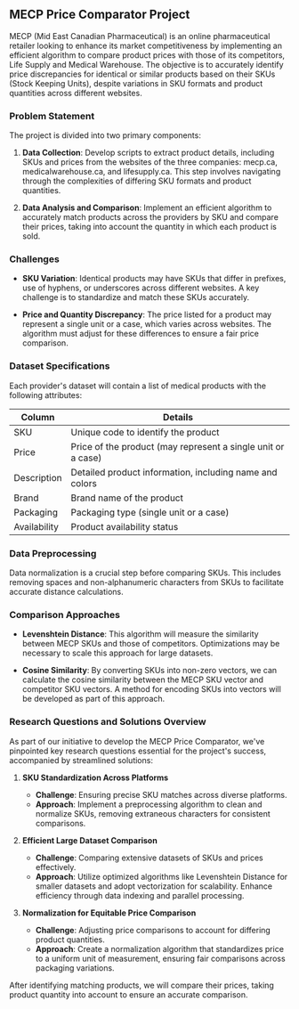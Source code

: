 ## MECP Price Comparator Project

MECP (Mid East Canadian Pharmaceutical) is an online pharmaceutical retailer looking to enhance its market competitiveness by implementing an efficient algorithm to compare product prices with those of its competitors, Life Supply and Medical Warehouse. The objective is to accurately identify price discrepancies for identical or similar products based on their SKUs (Stock Keeping Units), despite variations in SKU formats and product quantities across different websites.

### Problem Statement

The project is divided into two primary components:

1. **Data Collection**: Develop scripts to extract product details, including SKUs and prices from the websites of the three companies: mecp.ca, medicalwarehouse.ca, and lifesupply.ca. This step involves navigating through the complexities of differing SKU formats and product quantities.

2. **Data Analysis and Comparison**: Implement an efficient algorithm to accurately match products across the providers by SKU and compare their prices, taking into account the quantity in which each product is sold.

### Challenges

- **SKU Variation**: Identical products may have SKUs that differ in prefixes, use of hyphens, or underscores across different websites. A key challenge is to standardize and match these SKUs accurately.
  
- **Price and Quantity Discrepancy**: The price listed for a product may represent a single unit or a case, which varies across websites. The algorithm must adjust for these differences to ensure a fair price comparison.

### Dataset Specifications

Each provider's dataset will contain a list of medical products with the following attributes:

| Column        | Details                                                       |
|---------------|---------------------------------------------------------------|
| SKU           | Unique code to identify the product                           |
| Price         | Price of the product (may represent a single unit or a case)  |
| Description   | Detailed product information, including name and colors       |
| Brand         | Brand name of the product                                     |
| Packaging     | Packaging type (single unit or a case)                        |
| Availability  | Product availability status                                   |

### Data Preprocessing

Data normalization is a crucial step before comparing SKUs. This includes removing spaces and non-alphanumeric characters from SKUs to facilitate accurate distance calculations.

### Comparison Approaches

- **Levenshtein Distance**: This algorithm will measure the similarity between MECP SKUs and those of competitors. Optimizations may be necessary to scale this approach for large datasets.

- **Cosine Similarity**: By converting SKUs into non-zero vectors, we can calculate the cosine similarity between the MECP SKU vector and competitor SKU vectors. A method for encoding SKUs into vectors will be developed as part of this approach.

### Research Questions and Solutions Overview

As part of our initiative to develop the MECP Price Comparator, we've pinpointed key research questions essential for the project's success, accompanied by streamlined solutions:

1. **SKU Standardization Across Platforms**
   - **Challenge**: Ensuring precise SKU matches across diverse platforms.
   - **Approach**: Implement a preprocessing algorithm to clean and normalize SKUs, removing extraneous characters for consistent comparisons.

2. **Efficient Large Dataset Comparison**
   - **Challenge**: Comparing extensive datasets of SKUs and prices effectively.
   - **Approach**: Utilize optimized algorithms like Levenshtein Distance for smaller datasets and adopt vectorization for scalability. Enhance efficiency through data indexing and parallel processing.

3. **Normalization for Equitable Price Comparison**
   - **Challenge**: Adjusting price comparisons to account for differing product quantities.
   - **Approach**: Create a normalization algorithm that standardizes price to a uniform unit of measurement, ensuring fair comparisons across packaging variations.

After identifying matching products, we will compare their prices, taking product quantity into account to ensure an accurate comparison.

